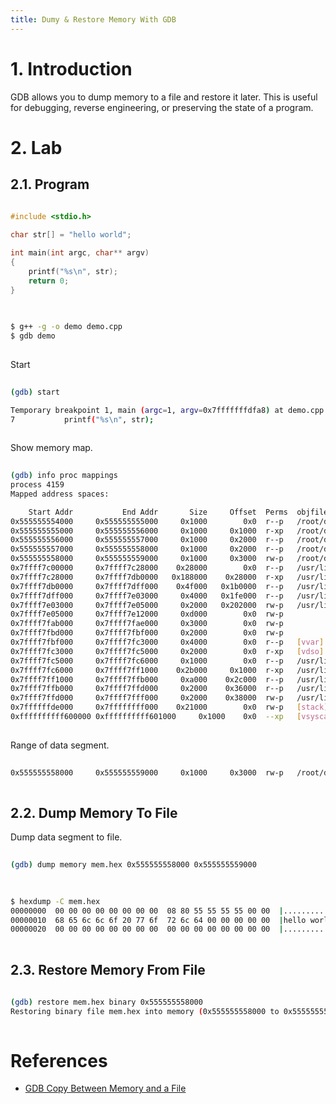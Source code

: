 ```yaml
---
title: Dumy & Restore Memory With GDB
---
```



# 1. Introduction
GDB allows you to dump memory to a file and restore it later. This is useful for debugging, reverse engineering, or preserving the state of a program.


# 2. Lab
## 2.1. Program
```c++
  
#include <stdio.h>

char str[] = "hello world";

int main(int argc, char** argv)
{
    printf("%s\n", str);
    return 0;
}
  
```

```sh
  
$ g++ -g -o demo demo.cpp
$ gdb demo
  
```

Start
```sh
  
(gdb) start

Temporary breakpoint 1, main (argc=1, argv=0x7fffffffdfa8) at demo.cpp:7
7           printf("%s\n", str);
  
```

Show memory map.
```sh
  
(gdb) info proc mappings 
process 4159
Mapped address spaces:

    Start Addr           End Addr       Size     Offset  Perms  objfile
0x555555554000     0x555555555000     0x1000        0x0  r--p   /root/demo/demo
0x555555555000     0x555555556000     0x1000     0x1000  r-xp   /root/demo/demo
0x555555556000     0x555555557000     0x1000     0x2000  r--p   /root/demo/demo
0x555555557000     0x555555558000     0x1000     0x2000  r--p   /root/demo/demo
0x555555558000     0x555555559000     0x1000     0x3000  rw-p   /root/demo/demo
0x7ffff7c00000     0x7ffff7c28000    0x28000        0x0  r--p   /usr/lib/x86_64-linux-gnu/libc.so.6
0x7ffff7c28000     0x7ffff7db0000   0x188000    0x28000  r-xp   /usr/lib/x86_64-linux-gnu/libc.so.6
0x7ffff7db0000     0x7ffff7dff000    0x4f000   0x1b0000  r--p   /usr/lib/x86_64-linux-gnu/libc.so.6
0x7ffff7dff000     0x7ffff7e03000     0x4000   0x1fe000  r--p   /usr/lib/x86_64-linux-gnu/libc.so.6
0x7ffff7e03000     0x7ffff7e05000     0x2000   0x202000  rw-p   /usr/lib/x86_64-linux-gnu/libc.so.6
0x7ffff7e05000     0x7ffff7e12000     0xd000        0x0  rw-p   
0x7ffff7fab000     0x7ffff7fae000     0x3000        0x0  rw-p   
0x7ffff7fbd000     0x7ffff7fbf000     0x2000        0x0  rw-p   
0x7ffff7fbf000     0x7ffff7fc3000     0x4000        0x0  r--p   [vvar]
0x7ffff7fc3000     0x7ffff7fc5000     0x2000        0x0  r-xp   [vdso]
0x7ffff7fc5000     0x7ffff7fc6000     0x1000        0x0  r--p   /usr/lib/x86_64-linux-gnu/ld-linux-x86-64.so.2
0x7ffff7fc6000     0x7ffff7ff1000    0x2b000     0x1000  r-xp   /usr/lib/x86_64-linux-gnu/ld-linux-x86-64.so.2
0x7ffff7ff1000     0x7ffff7ffb000     0xa000    0x2c000  r--p   /usr/lib/x86_64-linux-gnu/ld-linux-x86-64.so.2
0x7ffff7ffb000     0x7ffff7ffd000     0x2000    0x36000  r--p   /usr/lib/x86_64-linux-gnu/ld-linux-x86-64.so.2
0x7ffff7ffd000     0x7ffff7fff000     0x2000    0x38000  rw-p   /usr/lib/x86_64-linux-gnu/ld-linux-x86-64.so.2
0x7ffffffde000     0x7ffffffff000    0x21000        0x0  rw-p   [stack]
0xffffffffff600000 0xffffffffff601000     0x1000    0x0  --xp   [vsyscall]
  
```

Range of data segment.
```sh
  
0x555555558000     0x555555559000     0x1000     0x3000  rw-p   /root/demo/demo
  
```


## 2.2. Dump Memory To File
Dump data segment to file.
```sh
  
(gdb) dump memory mem.hex 0x555555558000 0x555555559000
  
```

```sh
  
$ hexdump -C mem.hex 
00000000  00 00 00 00 00 00 00 00  08 80 55 55 55 55 00 00  |..........UUUU..|
00000010  68 65 6c 6c 6f 20 77 6f  72 6c 64 00 00 00 00 00  |hello world.....|
00000020  00 00 00 00 00 00 00 00  00 00 00 00 00 00 00 00  |................|
  
```

## 2.3. Restore Memory From File
```sh
  
(gdb) restore mem.hex binary 0x555555558000
Restoring binary file mem.hex into memory (0x555555558000 to 0x555555559000)
  
```


# References
- [GDB Copy Between Memory and a File](https://sourceware.org/gdb/current/onlinedocs/gdb.html/Dump_002fRestore-Files.html)